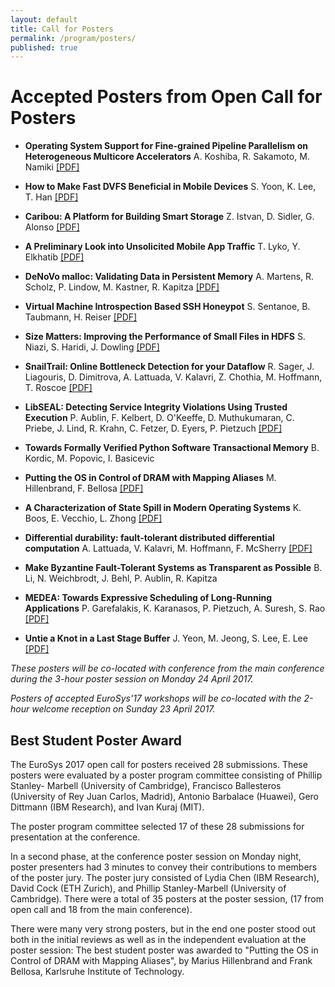 ```yaml
---
layout: default
title: Call for Posters
permalink: /program/posters/
published: true
---
```


# Accepted Posters from Open Call for Posters


* **Operating System Support for Fine-grained Pipeline Parallelism on Heterogeneous Multicore Accelerators**
		A. Koshiba, R. Sakamoto, M. Namiki
		<a href="/assets/data/posters/poster02-Koshiba.pdf">[PDF]</a>

* **How to Make Fast DVFS Beneficial in Mobile Devices**
		S. Yoon, K. Lee, T. Han
		<a href="/assets/data/posters/poster03-Yoon.pdf">[PDF]</a>

* **Caribou: A Platform for Building Smart Storage**
		Z. Istvan, D. Sidler, G. Alonso
		<a href="/assets/data/posters/poster04-Istvan.pdf">[PDF]</a>

* **A Preliminary Look into Unsolicited Mobile App Traffic**
		T. Lyko, Y. Elkhatib
		<a href="/assets/data/posters/poster05-Lyko.pdf">[PDF]</a>

* **DeNoVo malloc: Validating Data in Persistent Memory**
		A. Martens, R. Scholz, P. Lindow, M. Kastner, R. Kapitza
		<a href="/assets/data/posters/poster07-Martens.pdf">[PDF]</a>

* **Virtual Machine Introspection Based SSH Honeypot**
		S. Sentanoe, B. Taubmann, H. Reiser
		<a href="/assets/data/posters/poster08-Sentanoe.pdf">[PDF]</a>

* **Size Matters: Improving the Performance of Small Files in HDFS**
		S. Niazi, S. Haridi, J. Dowling
		<a href="/assets/data/posters/poster09-Niazi.pdf">[PDF]</a>

* **SnailTrail: Online Bottleneck Detection for your Dataflow**
		R. Sager, J. Liagouris, D. Dimitrova, A. Lattuada, V. Kalavri, Z. Chothia, M. Hoffmann, T. Roscoe
		<a href="/assets/data/posters/poster13-Sager.pdf">[PDF]</a>

* **LibSEAL: Detecting Service Integrity Violations Using Trusted Execution**
		P. Aublin, F. Kelbert, D. O'Keeffe, D. Muthukumaran, C. Priebe, J. Lind, R. Krahn, C. Fetzer, D. Eyers, P. Pietzuch
		<a href="/assets/data/posters/poster14-Aublin.pdf">[PDF]</a>

* **Towards Formally Verified Python Software Transactional Memory**
		B. Kordic, M. Popovic, I. Basicevic


* **Putting the OS in Control of DRAM with Mapping Aliases**
		M. Hillenbrand, F. Bellosa
		<a href="/assets/data/posters/poster19-Hillenbrand.pdf">[PDF]</a>

* **A Characterization of State Spill in Modern Operating Systems**
		K. Boos, E. Vecchio, L. Zhong
		<a href="/assets/data/posters/poster20-Boos.pdf">[PDF]</a>

* **Differential durability: fault-tolerant distributed differential computation**
		A. Lattuada, V. Kalavri, M. Hoffmann, F. McSherry
		<a href="/assets/data/posters/poster21-Lattuada.pdf">[PDF]</a>

* **Make Byzantine Fault-Tolerant Systems as Transparent as Possible**
		B. Li, N. Weichbrodt, J. Behl, P. Aublin, R. Kapitza


* **MEDEA: Towards Expressive Scheduling of Long-Running Applications**
		 P. Garefalakis, K. Karanasos, P. Pietzuch, A. Suresh, S. Rao
		<a href="/assets/data/posters/poster30-Garefalakis.pdf">[PDF]</a>

* **Untie a Knot in a Last Stage Buffer**
		 J. Yeon, M. Jeong, S. Lee, E. Lee
		<a href="/assets/data/posters/poster31-Yeon.pdf">[PDF]</a>
		

*These posters will be co-located with conference from the main conference during the 3-hour poster session on Monday 24 April 2017.*

*Posters of accepted EuroSys'17 workshops will be co-located with the 2-hour welcome reception on Sunday 23 April 2017.*


## Best Student Poster Award

The EuroSys 2017 open call for posters received 28 submissions. These posters
were evaluated by a poster program committee consisting of Phillip Stanley-
Marbell (University of Cambridge), Francisco Ballesteros (University of Rey
Juan Carlos, Madrid), Antonio Barbalace (Huawei), Gero Dittmann (IBM
Research), and Ivan Kuraj (MIT).

The poster program committee selected 17 of these 28 submissions for
presentation at the conference.

In a second phase, at the conference poster session on Monday night, poster
presenters had 3 minutes to convey their contributions to members of the
poster jury. The poster jury consisted of Lydia Chen (IBM Research), David
Cock (ETH Zurich), and Phillip Stanley-Marbell (University of Cambridge).
There were a total of 35 posters at the poster session, (17 from open call and
18 from the main conference).

There were many very strong posters, but in the end one poster stood out both
in the initial reviews as well as in the independent evaluation at the poster
session: The best student poster was awarded to "Putting the OS in Control of
DRAM with Mapping Aliases", by Marius Hillenbrand and Frank Bellosa, Karlsruhe
Institute of Technology.
